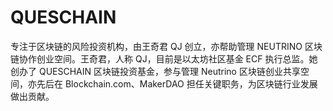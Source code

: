 # 

# QUESCHAIN

专注于区块链的风险投资机构，由王奇君 QJ 创立，亦帮助管理 NEUTRINO 区块链协作创业空间。王奇君，人称 QJ，目前是以太坊社区基金 ECF 执行总监。她创办了 QUESCHAIN 区块链投资基金，参与管理 Neutrino 区块链创业共享空间，亦先后在 Blockchain.com、MakerDAO 担任关键职务，为区块链行业发展做出贡献。

